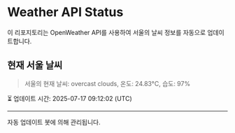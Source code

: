 
# Weather API Status

이 리포지토리는 OpenWeather API를 사용하여 서울의 날씨 정보를 자동으로 업데이트합니다.

## 현재 서울 날씨
> 서울의 현재 날씨: overcast clouds, 온도: 24.83°C, 습도: 97%

⏳ 업데이트 시간: 2025-07-17 09:12:02 (UTC)

---
자동 업데이트 봇에 의해 관리됩니다.

